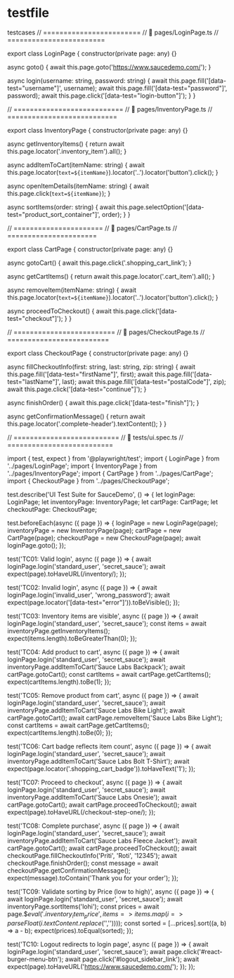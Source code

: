# testfile
testcases
// ========================
// 📁 pages/LoginPage.ts
// ========================

export class LoginPage {
  constructor(private page: any) {}

  async goto() {
    await this.page.goto('https://www.saucedemo.com/');
  }

  async login(username: string, password: string) {
    await this.page.fill('[data-test="username"]', username);
    await this.page.fill('[data-test="password"]', password);
    await this.page.click('[data-test="login-button"]');
  }
}

// ===========================
// 📁 pages/InventoryPage.ts
// ===========================

export class InventoryPage {
  constructor(private page: any) {}

  async getInventoryItems() {
    return await this.page.locator('.inventory_item').all();
  }

  async addItemToCart(itemName: string) {
    await this.page.locator(`text=${itemName}`).locator('..').locator('button').click();
  }

  async openItemDetails(itemName: string) {
    await this.page.click(`text=${itemName}`);
  }

  async sortItems(order: string) {
    await this.page.selectOption('[data-test="product_sort_container"]', order);
  }
}

// ======================
// 📁 pages/CartPage.ts
// ======================

export class CartPage {
  constructor(private page: any) {}

  async gotoCart() {
    await this.page.click('.shopping_cart_link');
  }

  async getCartItems() {
    return await this.page.locator('.cart_item').all();
  }

  async removeItem(itemName: string) {
    await this.page.locator(`text=${itemName}`).locator('..').locator('button').click();
  }

  async proceedToCheckout() {
    await this.page.click('[data-test="checkout"]');
  }
}

// =========================
// 📁 pages/CheckoutPage.ts
// =========================

export class CheckoutPage {
  constructor(private page: any) {}

  async fillCheckoutInfo(first: string, last: string, zip: string) {
    await this.page.fill('[data-test="firstName"]', first);
    await this.page.fill('[data-test="lastName"]', last);
    await this.page.fill('[data-test="postalCode"]', zip);
    await this.page.click('[data-test="continue"]');
  }

  async finishOrder() {
    await this.page.click('[data-test="finish"]');
  }

  async getConfirmationMessage() {
    return await this.page.locator('.complete-header').textContent();
  }
}

// ==========================
// 📁 tests/ui.spec.ts
// ==========================

import { test, expect } from '@playwright/test';
import { LoginPage } from '../pages/LoginPage';
import { InventoryPage } from '../pages/InventoryPage';
import { CartPage } from '../pages/CartPage';
import { CheckoutPage } from '../pages/CheckoutPage';

test.describe('UI Test Suite for SauceDemo', () => {
  let loginPage: LoginPage;
  let inventoryPage: InventoryPage;
  let cartPage: CartPage;
  let checkoutPage: CheckoutPage;

  test.beforeEach(async ({ page }) => {
    loginPage = new LoginPage(page);
    inventoryPage = new InventoryPage(page);
    cartPage = new CartPage(page);
    checkoutPage = new CheckoutPage(page);
    await loginPage.goto();
  });

  test('TC01: Valid login', async ({ page }) => {
    await loginPage.login('standard_user', 'secret_sauce');
    await expect(page).toHaveURL(/inventory/);
  });

  test('TC02: Invalid login', async ({ page }) => {
    await loginPage.login('invalid_user', 'wrong_password');
    await expect(page.locator('[data-test="error"]')).toBeVisible();
  });

  test('TC03: Inventory items are visible', async ({ page }) => {
    await loginPage.login('standard_user', 'secret_sauce');
    const items = await inventoryPage.getInventoryItems();
    expect(items.length).toBeGreaterThan(0);
  });

  test('TC04: Add product to cart', async ({ page }) => {
    await loginPage.login('standard_user', 'secret_sauce');
    await inventoryPage.addItemToCart('Sauce Labs Backpack');
    await cartPage.gotoCart();
    const cartItems = await cartPage.getCartItems();
    expect(cartItems.length).toBe(1);
  });

  test('TC05: Remove product from cart', async ({ page }) => {
    await loginPage.login('standard_user', 'secret_sauce');
    await inventoryPage.addItemToCart('Sauce Labs Bike Light');
    await cartPage.gotoCart();
    await cartPage.removeItem('Sauce Labs Bike Light');
    const cartItems = await cartPage.getCartItems();
    expect(cartItems.length).toBe(0);
  });

  test('TC06: Cart badge reflects item count', async ({ page }) => {
    await loginPage.login('standard_user', 'secret_sauce');
    await inventoryPage.addItemToCart('Sauce Labs Bolt T-Shirt');
    await expect(page.locator('.shopping_cart_badge')).toHaveText('1');
  });

  test('TC07: Proceed to checkout', async ({ page }) => {
    await loginPage.login('standard_user', 'secret_sauce');
    await inventoryPage.addItemToCart('Sauce Labs Onesie');
    await cartPage.gotoCart();
    await cartPage.proceedToCheckout();
    await expect(page).toHaveURL(/checkout-step-one/);
  });

  test('TC08: Complete purchase', async ({ page }) => {
    await loginPage.login('standard_user', 'secret_sauce');
    await inventoryPage.addItemToCart('Sauce Labs Fleece Jacket');
    await cartPage.gotoCart();
    await cartPage.proceedToCheckout();
    await checkoutPage.fillCheckoutInfo('Priti', 'Roti', '12345');
    await checkoutPage.finishOrder();
    const message = await checkoutPage.getConfirmationMessage();
    expect(message).toContain('Thank you for your order');
  });

  test('TC09: Validate sorting by Price (low to high)', async ({ page }) => {
    await loginPage.login('standard_user', 'secret_sauce');
    await inventoryPage.sortItems('lohi');
    const prices = await page.$$eval('.inventory_item_price', items => items.map(i => parseFloat(i.textContent.replace('$',''))));
    const sorted = [...prices].sort((a, b) => a - b);
    expect(prices).toEqual(sorted);
  });

  test('TC10: Logout redirects to login page', async ({ page }) => {
    await loginPage.login('standard_user', 'secret_sauce');
    await page.click('#react-burger-menu-btn');
    await page.click('#logout_sidebar_link');
    await expect(page).toHaveURL('https://www.saucedemo.com/');
  });
});

